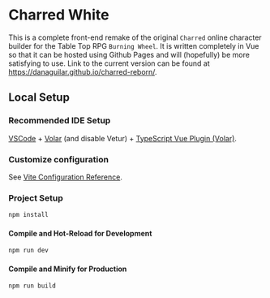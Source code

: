 # Charred White

This is a complete front-end remake of the original `Charred` online character builder for the Table Top RPG `Burning Wheel`. It is written completely in Vue so that it can be hosted using Github Pages and will (hopefully) be more satisfying to use. Link to the current version can be found at https://danaguilar.github.io/charred-reborn/.


## Local Setup
### Recommended IDE Setup

[VSCode](https://code.visualstudio.com/) + [Volar](https://marketplace.visualstudio.com/items?itemName=Vue.volar) (and disable Vetur) + [TypeScript Vue Plugin (Volar)](https://marketplace.visualstudio.com/items?itemName=Vue.vscode-typescript-vue-plugin).

### Customize configuration

See [Vite Configuration Reference](https://vitejs.dev/config/).

### Project Setup

```sh
npm install
```

#### Compile and Hot-Reload for Development

```sh
npm run dev
```

#### Compile and Minify for Production

```sh
npm run build
```
